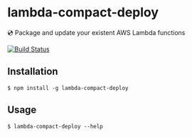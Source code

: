 # lambda-compact-deploy

:cd: Package and update your existent AWS Lambda functions

[![Build Status](https://travis-ci.org/pagarme/lambda-compact-deploy.svg?branch=master)](https://travis-ci.org/pagarme/lambda-compact-deploy)

## Installation

    $ npm install -g lambda-compact-deploy

## Usage

    $ lambda-compact-deploy --help
